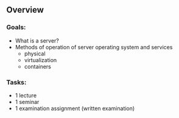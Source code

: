 ## Overview
### Goals:
* What is a server?
* Methods of operation of server  operating system and services
  * physical
  * virtualization
  * containers

### Tasks:
* 1 lecture
* 1 seminar
* 1 examination assignment (written examination)
